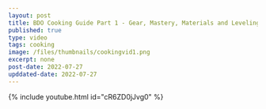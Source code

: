 ```yaml
---
layout: post
title: BDO Cooking Guide Part 1 - Gear, Mastery, Materials and Leveling to Guru
published: true
type: video
tags: cooking
image: /files/thumbnails/cookingvid1.png
excerpt: none
post-date: 2022-07-27
upddated-date: 2022-07-27
---
```


{% include youtube.html id="cR6ZD0jJvg0" %}